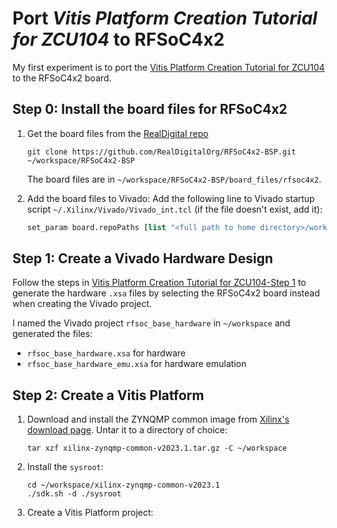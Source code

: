 # Port <em>Vitis Platform Creation Tutorial for ZCU104</em> to RFSoC4x2
My first experiment is to port the [Vitis Platform Creation Tutorial
for
ZCU104](https://github.com/Xilinx/Vitis-Tutorials/tree/2023.1/Vitis_Platform_Creation/Design_Tutorials/02-Edge-AI-ZCU104)
to the RFSoC4x2 board. 

## Step 0: Install the board files for RFSoC4x2
1. Get the board files from the [RealDigital repo](https://github.com/RealDigitalOrg/RFSoC4x2-BSP)
    ```shell
    git clone https://github.com/RealDigitalOrg/RFSoC4x2-BSP.git ~/workspace/RFSoC4x2-BSP
    ```
    The board files are in  `~/workspace/RFSoC4x2-BSP/board_files/rfsoc4x2`.
  
2. Add the board files to Vivado:
    Add the following line to Vivado startup script `~/.Xilinx/Vivado/Vivado_int.tcl` (if the file doesn't exist, add it):
    ```tcl
    set_param board.repoPaths [list "<full path to home directory>/workspace/RFSoC4x2-BSP"]
    ```
## Step 1: Create a Vivado Hardware Design
Follow the steps in [Vitis Platform Creation Tutorial
for
ZCU104-Step 1](https://github.com/Xilinx/Vitis-Tutorials/blob/2023.1/Vitis_Platform_Creation/Design_Tutorials/02-Edge-AI-ZCU104/step1.md) to generate the hardware `.xsa` files by selecting the RFSoC4x2 board instead when creating the Vivado project. 

I named the Vivado project `rfsoc_base_hardware` in `~/workspace` and generated the files:
- `rfsoc_base_hardware.xsa` for hardware
- `rfsoc_base_hardware_emu.xsa` for hardware emulation

## Step 2: Create a Vitis Platform
1. Download and install the ZYNQMP common image from [Xilinx's download page](https://www.xilinx.com/support/download/index.html/content/xilinx/en/downloadNav/embedded-platforms.html). Untar it to a directory of choice:
    ```shell
    tar xzf xilinx-zynqmp-common-v2023.1.tar.gz -C ~/workspace
    ```
2. Install the `sysroot`:
    ```shell
    cd ~/workspace/xilinx-zynqmp-common-v2023.1
    ./sdk.sh -d ./sysroot
    ```

3. Create a Vitis Platform project:
